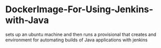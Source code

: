 # DockerImage-For-Using-Jenkins-with-Java
sets up an ubuntu machine and then runs a provisional that creates and environment for automating builds of Java applications with jenkins
